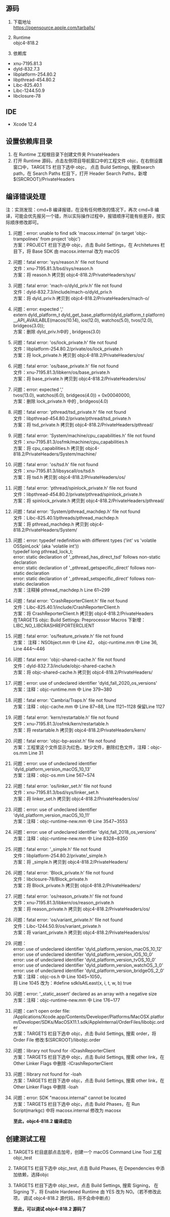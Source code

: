 
## 源码
1. 下载地址  
https://opensource.apple.com/tarballs/

2. Runtime   
  objc4-818.2

3. 依赖库
- xnu-7195.81.3
- dyld-832.7.3
- libplatform-254.80.2
- libpthread-454.80.2
- Libc-825.40.1
- Libc-1244.50.9
- libclosure-78

## IDE
- Xcode 12.4

## 设置依赖库目录
1. 在 Runtime 工程根目录下创建文件夹 PrivateHeaders
2. 打开 Runtime 源码，点击左侧项目导航窗口中的工程文件 objc，在右侧设置窗口中，TARGETS 栏目下选中 objc，
   点击 Build Settings, 搜索search path，在 Search Paths 栏目下，打开 Header Search Paths，新增 $(SRCROOT)/PrivateHeaders


## 编译错误处理
注：实测发现：cmd+B 编译报错，在没有任何修改的情况下，再次 cmd+B 编译，可能会优先报另一个错，所以实际操作过程中，报错顺序可能有些差异，按实际顺序修改即可。  


1. 问题：error: unable to find sdk 'macosx.internal' (in target 'objc-trampolines' from project 'objc')  
   方案：PROJECT 栏目下选中 objc，点击 Build Settings，在 Architetures 栏目下，将 Base SDK 由 macosx.internal 改为 macOS  

2. 问题：fatal error: 'sys/reason.h' file not found  
   文件：xnu-7195.81.3/bsd/sys/reason.h  
   方案：将 reason.h 拷贝到 objc4-818.2/PrivateHeaders/sys/  

3. 问题：fatal error: 'mach-o/dyld_priv.h' file not found  
   文件：dyld-832.7.3/include/mach-o/dyld_priv.h  
   方案：将 dyld_priv.h 拷贝到 objc4-818.2/PrivateHeaders/mach-o/  

4. 问题：error: expected ','  
    extern dyld_platform_t dyld_get_base_platform(dyld_platform_t platform) __API_AVAILABLE(macos(10.14), ios(12.0), watchos(5.0), tvos(12.0), bridgeos(3.0));  
   方案：删除 dyld_priv.h中的 , bridgeos(3.0)  

5. 问题：fatal error: 'os/lock_private.h' file not found  
   文件：libplatform-254.80.2/private/os/lock_private.h   
   方案：将 lock_private.h 拷贝到 objc4-818.2/PrivateHeaders/os/  

6. 问题：fatal error: 'os/base_private.h' file not found  
   文件：xnu-7195.81.3/libkern/os/base_private.h   
   方案：将 base_private.h 拷贝到 objc4-818.2/PrivateHeaders/os/  

7. 问题：error: expected ','  
   tvos(13.0), watchos(6.0), bridgeos(4.0)) = 0x00040000,  
   方案：删除 lock_private.h 中的 , bridgeos(4.0)  

8. 问题：fatal error: 'pthread/tsd_private.h' file not found  
   文件：libpthread-454.80.2/private/pthread/tsd_private.h   
   方案：将 tsd_private.h 拷贝到 objc4-818.2/PrivateHeaders/pthread/  

9. 问题：fatal error: 'System/machine/cpu_capabilities.h' file not found  
   文件：xnu-7195.81.3/osfmk/machine/cpu_capabilities.h   
   方案：将 cpu_capabilities.h 拷贝到 objc4-818.2/PrivateHeaders/System/machine/  

10. 问题：fatal error: 'os/tsd.h' file not found  
    文件：xnu-7195.81.3/libsyscall/os/tsd.h   
    方案：将 tsd.h 拷贝到 objc4-818.2/PrivateHeaders/os/   

11. 问题：fatal error: 'pthread/spinlock_private.h' file not found  
    文件：libpthread-454.80.2/private/pthread/spinlock_private.h   
    方案：将 spinlock_private.h 拷贝到 objc4-818.2/PrivateHeaders/pthread/  

12. 问题：fatal error: 'System/pthread_machdep.h' file not found  
    文件：Libc-825.40.1/pthreads/pthread_machdep.h   
    方案：将 pthread_machdep.h 拷贝到 objc4-818.2/PrivateHeaders/System/  

13. 问题：error: typedef redefinition with different types ('int' vs 'volatile OSSpinLock' (aka 'volatile int'))  
    typedef long pthread_lock_t;   
    error: static declaration of '_pthread_has_direct_tsd' follows non-static declaration     
    error: static declaration of '_pthread_getspecific_direct' follows non-static declaration  
    error: static declaration of '_pthread_setspecific_direct' follows non-static declaration  
    方案：注释掉 pthread_machdep.h  Line 61~299  

14. 问题：fatal error: 'CrashReporterClient.h' file not found  
    文件：Libc-825.40.1/include/CrashReporterClient.h   
    方案：将 CrashReporterClient.h 拷贝到 objc4-818.2/PrivateHeaders  
         在TARGETS objc: Build Settings: Preprocessor Macros 下新增：LIBC_NO_LIBCRASHREPORTERCLIENT  

15. 问题：fatal error: 'os/feature_private.h' file not found  
    方案： 注释：NSObject.mm 中 Line 42， objc-runtime.mm 中 Line 36, Line 444～446   

16. 问题：fatal error: 'objc-shared-cache.h' file not found  
    文件：dyld-832.7.3/include/objc-shared-cache.h  
    方案：将 objc-shared-cache.h 拷贝到 objc4-818.2/PrivateHeaders/  

17. 问题：error: use of undeclared identifier 'dyld_fall_2020_os_versions'  
    方案：注释：objc-runtime.mm 中 Line 379~380  

18. 问题：fatal error: 'Cambria/Traps.h' file not found  
    方案：注释：objc-cache.mm 中 Line 87~88,  Line 1121~1128 保留Line 1127  

19. 问题：fatal error: 'kern/restartable.h' file not found  
    文件：xnu-7195.81.3/osfmk/kern/restartable.h  
    方案：将 restartable.h 拷贝到 objc4-818.2/PrivateHeaders/kern/  

20. 问题：fatal error: 'objc-bp-assist.h' file not found  
    方案：工程里这个文件显示为红色，缺少文件，删除红色文件，注释：objc-os.mm Line 31  

21. 问题：error: use of undeclared identifier 'dyld_platform_version_macOS_10_13'  
    方案：注释：objc-os.mm Line 567~574  

22. 问题：fatal error: 'os/linker_set.h' file not found  
    文件：xnu-7195.81.3/bsd/sys/linker_set.h  
    方案：将 linker_set.h 拷贝到 objc4-818.2/PrivateHeaders/os/  

23. 问题：error: use of undeclared identifier 'dyld_platform_version_macOS_10_11'  
    方案：注释：objc-runtime-new.mm 中 Line 3547~3553  

24. 问题：error: use of undeclared identifier 'dyld_fall_2018_os_versions'  
    方案：注释：objc-runtime-new.mm 中 Line 8328~8350  
   
25. 问题：fatal error: '_simple.h' file not found  
    文件：libplatform-254.80.2/private/_simple.h  
    方案：将 _simple.h 拷贝到 objc4-818.2/PrivateHeaders/  

26. 问题：fatal error: 'Block_private.h' file not found  
    文件：libclosure-78/Block_private.h  
    方案：将 Block_private.h 拷贝到 objc4-818.2/PrivateHeaders/  

27. 问题：fatal error: 'os/reason_private.h' file not found  
    文件：xnu-7195.81.3/libkern/os/reason_private.h  
    方案：将 reason_private.h 拷贝到 objc4-818.2/PrivateHeaders/os/  

28. 问题：fatal error: 'os/variant_private.h' file not found  
    文件：Libc-1244.50.9/os/variant_private.h  
    方案：将 variant_private.h 拷贝到 objc4-818.2/PrivateHeaders/os/  

29. 问题：  
    error: use of undeclared identifier 'dyld_platform_version_macOS_10_12'  
    error: use of undeclared identifier 'dyld_platform_version_iOS_10_0'  
    error: use of undeclared identifier 'dyld_platform_version_tvOS_10_0'  
    error: use of undeclared identifier 'dyld_platform_version_watchOS_3_0'  
    error: use of undeclared identifier 'dyld_platform_version_bridgeOS_2_0'  
    方案：注释：objc-os.h 中 Line 1045~1050，  
         将 Line 1045 改为：#define sdkIsAtLeast(x, i, t, w, b) true   

30. 问题：error: '_static_assert' declared as an array with a negative size  
    方案：注释：objc-runtime-new.mm 中 Line 176~177  

31. 问题：can't open order file: /Applications/Xcode.app/Contents/Developer/Platforms/MacOSX.platform/Developer/SDKs/MacOSX11.1.sdk/AppleInternal/OrderFiles/libobjc.order  
    方案：TARGETS 栏目下选中 objc，点击 Build Settings, 搜索 order，将 Order File 修改:$(SRCROOT)/libobjc.order  

32. 问题：library not found for -lCrashReporterClient  
    方案：TARGETS 栏目下选中 objc，点击 Build Settings, 搜索 other link，在 Other Linker Flags 中删除 -lCrashReporterClient  

33. 问题：llibrary not found for -loah  
    方案：TARGETS 栏目下选中 objc，点击 Build Settings, 搜索 other link，在 Other Linker Flags 中删除 -loah  

34. 问题：error: SDK "macosx.internal" cannot be located  
    方案：TARGETS 栏目下选中 objc，点击 Build Phases，在 Run Script(markgc) 中将 macosx.internal 修改为 macosx  

    **至此，objc4-818.2 编译成功**


## 创建测试工程
1. TARGETS 栏目底部点击加号，创建一个 macOS  Command Line Tool 工程 objc_test  
2. TARGETS 栏目下选中 objc_test, 点击 Build Phases, 在 Dependencies 中添加依赖，选择objc 
3. TARGETS 栏目下选中 objc_test，点击 Build Settings, 搜索 Signing， 在 Signing 下，将 Enable Hardened Runtime 由 YES 改为 NO。（若不修改此项， 调试 objc4-818.2 源代码，将不会命中断点）

   **至此，可以调试 objc4-818.2 源码了**   


